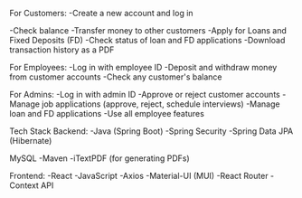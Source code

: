 For Customers:
-Create a new account and log in

-Check balance
-Transfer money to other customers
-Apply for Loans and Fixed Deposits (FD)
-Check status of loan and FD applications
-Download transaction history as a PDF

For Employees:
-Log in with employee ID
-Deposit and withdraw money from customer accounts
-Check any customer's balance

For Admins:
-Log in with admin ID
-Approve or reject customer accounts
-Manage job applications (approve, reject, schedule interviews)
-Manage loan and FD applications
-Use all employee features

Tech Stack Backend:
-Java (Spring Boot)
-Spring Security
-Spring Data JPA (Hibernate)

MySQL
-Maven
-iTextPDF (for generating PDFs)

Frontend:
-React
-JavaScript
-Axios
-Material-UI (MUI)
-React Router
-Context API
